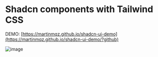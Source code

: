 # Shadcn components with Tailwind CSS

DEMO: [https://martinmqz.github.io/shadcn-ui-demo](https://martinmqz.github.io/shadcn-ui-demo/?github)

![image](https://github.com/user-attachments/assets/ff7af8da-19df-49f0-8663-de5758c4c95a)

